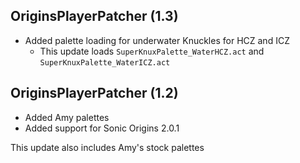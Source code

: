 ## OriginsPlayerPatcher (1.3)
- Added palette loading for underwater Knuckles for HCZ and ICZ
  - This update loads `SuperKnuxPalette_WaterHCZ.act` and `SuperKnuxPalette_WaterICZ.act`

## OriginsPlayerPatcher (1.2)
- Added Amy palettes
- Added support for Sonic Origins 2.0.1

This update also includes Amy's stock palettes
